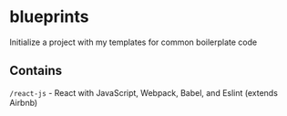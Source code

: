 # blueprints
Initialize a project with my templates for common boilerplate code

## Contains
`/react-js` - React with JavaScript, Webpack, Babel, and Eslint (extends Airbnb)
